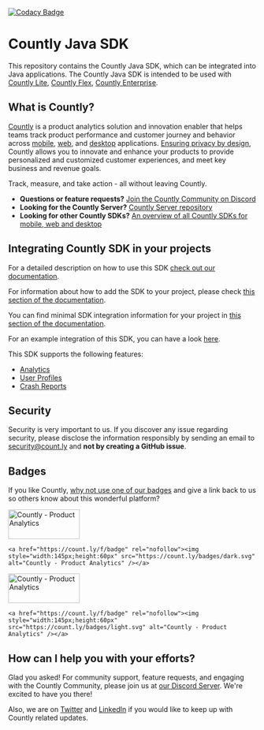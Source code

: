 [![Codacy Badge](https://app.codacy.com/project/badge/Grade/3655dbdf8cc34b98a00e9b7ff77f1811)](https://www.codacy.com/gh/Countly/countly-sdk-java/dashboard?utm_source=github.com&amp;utm_medium=referral&amp;utm_content=Countly/countly-sdk-java&amp;utm_campaign=Badge_Grade)

# Countly Java SDK

This repository contains the Countly Java SDK, which can be integrated into Java applications. The Countly Java SDK is intended to be used with [Countly Lite](https://countly.com/lite), [Countly Flex](https://countly.com/flex), [Countly Enterprise](https://countly.com/enterprise).

## What is Countly?

[Countly](https://count.ly) is a product analytics solution and innovation enabler that helps teams track product performance and customer journey and behavior across [mobile](https://count.ly/mobile-analytics), [web](https://count.ly/web-analytics),
and [desktop](https://count.ly/desktop-analytics) applications. [Ensuring privacy by design](https://count.ly/privacy-by-design), Countly allows you to innovate and enhance your products to provide personalized and customized customer experiences, and meet key business and revenue goals.

Track, measure, and take action - all without leaving Countly.

* **Questions or feature requests?** [Join the Countly Community on Discord](https://discord.gg/countly)
* **Looking for the Countly Server?** [Countly Server repository](https://github.com/Countly/countly-server)
* **Looking for other Countly SDKs?** [An overview of all Countly SDKs for mobile, web and desktop](https://support.count.ly/hc/en-us/articles/360037236571-Downloading-and-Installing-SDKs#officially-supported-sdks)

## Integrating Countly SDK in your projects

For a detailed description on how to use this SDK [check out our documentation](https://support.count.ly/hc/en-us/articles/360037813891-Java).

For information about how to add the SDK to your project, please check [this section of the documentation](https://support.count.ly/hc/en-us/articles/360037813891-Java#h_01HABV0K6BZ251ANK02RZK3Z5H).

You can find minimal SDK integration information for your project in [this section of the documentation](https://support.count.ly/hc/en-us/articles/360037813891-Java#h_01HABV0K6C4H1G71VV85BDXV91).

For an example integration of this SDK, you can have a look [here](https://github.com/Countly/countly-sdk-java/tree/master/app-java/src/main/java/ly/count/java/demo).

This SDK supports the following features:
* [Analytics](https://support.count.ly/hc/en-us/articles/4431589003545-Analytics)
* [User Profiles](https://support.count.ly/hc/en-us/articles/4403281285913-User-Profiles)
* [Crash Reports](https://support.count.ly/hc/en-us/articles/4404213566105-Crashes-Errors)

## Security

Security is very important to us. If you discover any issue regarding security, please disclose the information responsibly by sending an email to security@count.ly and **not by creating a GitHub issue**.

## Badges

If you like Countly, [why not use one of our badges](https://count.ly/brand-assets) and give a link back to us so others know about this wonderful platform?

<a href="https://count.ly/f/badge" rel="nofollow"><img style="width:145px;height:60px" src="https://count.ly/badges/dark.svg?v2" alt="Countly - Product Analytics" /></a>

```JS
<a href="https://count.ly/f/badge" rel="nofollow"><img style="width:145px;height:60px" src="https://count.ly/badges/dark.svg" alt="Countly - Product Analytics" /></a>
```

<a href="https://count.ly/f/badge" rel="nofollow"><img style="width:145px;height:60px" src="https://count.ly/badges/light.svg?v2" alt="Countly - Product Analytics" /></a>

```JS
<a href="https://count.ly/f/badge" rel="nofollow"><img style="width:145px;height:60px" src="https://count.ly/badges/light.svg" alt="Countly - Product Analytics" /></a>
```

## How can I help you with your efforts?
Glad you asked! For community support, feature requests, and engaging with the Countly Community, please join us at [our Discord Server](https://discord.gg/countly). We're excited to have you there!

Also, we are on [Twitter](https://twitter.com/gocountly) and [LinkedIn](https://www.linkedin.com/company/countly) if you would like to keep up with Countly related updates.
